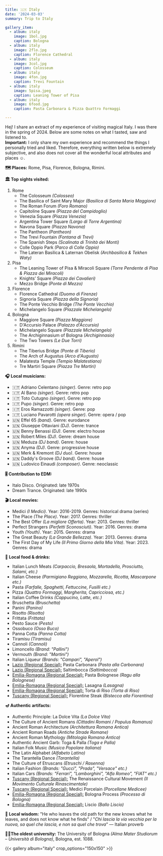 ```yaml
---
title: 🇮🇹 Italy
date: '2024-03-03'
summary: Trip to Italy

gallery_item:
  - album: italy
    image: 1bol.jpg
    caption: Bologna
  - album: italy
    image: 2flo.jpg
    caption: Florence Cathedral
  - album: italy
    image: 3col.jpg
    caption: Colosseum
  - album: italy
    image: 4fon.jpg
    caption: Trevi Fountain
  - album: italy
    image: 5pisa.jpeg
    caption: Leaning Tower of Pisa
  - album: italy
    image: 6food.jpg
    caption: Pasta Carbonara & Pizza Quattro Formaggi

---
```

Hej! I share an extract of my experience of visiting magical Italy. I was there in the spring of 2024. Below are some notes on what I tasted, saw and listened to.<br>
<b>Important:</b> I only share my own experience and recommend the things I personally tried and liked. Therefore, everything written below is extremely subjective, and also does not cover all the wonderful local attributes and places ☺️.

<b>🗺 Places:</b> Rome, Pisa, Florence, Bologna, Rimini.<br>

<b>🏛 Top sights visited: </b>
1. Rome
    - The Colosseum <i>(Colosseo)</i>
    - The Basilica of Saint Mary Major <i>(Basilica di Santa Maria Maggiore)</i>
    - The Roman Forum <i>(Foro Romano)</i>
    - Capitoline Square <i>(Piazza del Campidoglio)</i>
    - Venezia Square <i>(Piazza Venezia)</i>
    - Argentina Tower Square <i>(Largo di Torre Argentina)</i>
    - Navona Square <i>(Piazza Navona)</i>
    - The Pantheon <i>(Pantheon)</i>
    - The Trevi Fountain <i>(Fontana di Trevi)</i>
    - The Spanish Steps <i>(Scalinata di Trinità dei Monti)</i>
    - Colle Oppio Park <i>(Parco di Colle Oppio)</i>
    - The Lateran Basilica & Laternan Obelisk <i>(Archbasilica & Tekhen Waty)</i>
2. Pisa 
    - The Leaning Tower of Pisa & Miracoli Square <i>(Torre Pendente di Pisa & Piazza dei Miracoli)</i>
    - Knights’ Square <i>(Piazza dei Cavalieri)</i>
    - Mezzo Bridge <i>(Ponte di Mezzo)</i>
3. Florence
    - Florence Cathedral <i>(Duomo di Firenze)</i>
    - Signoria Square <i>(Piazza della Signoria)</i>
    - The Ponte Vecchio Bridge <i>(The Ponte Vecchio)</i>
    - Michelangelo Square <i>(Piazzale Michelangelo)</i>
4. Bologna
    - Maggiore Square <i>(Piazza Maggiore)</i>
    - D'Accursio Palace <i>(Palazzo d'Accursio)</i>
    - Michelangelo Square <i>(Piazzale Michelangelo)</i>
    - The Archiginnasium of Bologna <i>(Archiginnasio)</i>
    - The Two Towers <i>(Le Due Torri)</i>
5. Rimini
    - The Tiberius Bridge <i>(Ponte di Tiberio)</i>
    - The Arch of Augustus <i>(Arco d'Augusto)</i>
    - Malatesta Temple <i>(Tempio Malatestiano)</i>
    - Tre Martiri Square <i>(Piazza Tre Martiri)</i>


<b>🎧 Local musicians: </b>
- 🇮🇹 Adriano Celentano <i>(singer)</i>. Genre: retro pop
- 🇮🇹 Al Bano <i>(singer)</i>. Genre: retro pop
- 🇮🇹 Toto Cutugno <i>(singer)</i>. Genre: retro pop
- 🇮🇹 Pupo <i>(singer)</i>. Genre: retro pop
- 🇮🇹 Eros Ramazzotti <i>(singer)</i>. Genre: pop
- 🇮🇹 Luciano Pavarotti <i>(opera singer)</i>. Genre: opera / pop
- 🇺🇳 Effel 65 <i>(band)</i>. Genre: eurodance
- 🇺🇳 Giuseppe Ottaviani <i>(DJ)</i>. Genre: trance
- 🇺🇳 Benny Benassi <i>(DJ)</i>. Genre: electro house
- 🇺🇳 Robert Miles <i>(DJ)</i>. Genre: dream house
- 🇺🇳 Meduza <i>(DJ band)</i>. Genre: house
- 🇺🇳 Anyma <i>(DJ)</i>. Genre: progressive house
- 🇺🇳 Merk & Kremont <i>(DJ duo)</i>. Genre: house
- 🇺🇳 Daddy's Groove <i>(DJ band)</i>. Genre: house
- 🇺🇳 Ludovico Einaudi <i>(composer)</i>. Genre: neoclassic

<b>🎚️ Contribution to EDM: </b>
- Italo Disco. Originated: late 1970s
- Dream Trance. Originated: late 1990s


<b>🎬 Local movies:</b>
- Medici <i>(I Medici)</i>. Year: 2016-2019. Genres: historical drama (series)
- The Place <i>(The Place)</i>. Year: 2017. Genres: thriller
- The Best Offer <i>(La migliore Offerta)</i>. Year: 2013. Genres: thriller
- Perfect Strangers <i>(Perfetti Sconosciuti)</i>. Year: 2016. Genres: drama
- Youth <i>(Youth)</i>. Year: 2015. Genres: drama
- The Great Beauty <i>(La Grande Bellezza)</i>. Year: 2013. Genres: drama
- The First Day of My Life <i>(Il Primo Giorno della Mia Vita)</i>. Year: 2023. Genres: drama


<b>🥘 Local food & drinks: </b>
- Italian Lunch Meats <i>(Carpaccio, Bresaola, Mortadella, Prosciutto, Salami, etc.)</i>
- Italian Cheese <i>(Parmigiano Reggiano, Mozzarella, Ricotta, Mascarpone etc.)</i>
- Pasta <i>(Farfalle, Spaghetti, Fettuccine, Fusilli etc.)</i>
- Pizza <i>(Quattro Formaggi, Margherita, Capricciosa, etc.)</i>
- Italian Coffee Drinks <i>(Cappucino, Latte, etc.)</i>
- Bruschetta <i>(Bruschetta)</i>
- Panini <i>(Panino)</i>
- Risotto <i>(Risotto)</i>
- Frittata <i>(Frittata)</i>
- Pesto Sauce <i>(Pesto)</i>
- Ossobuco <i>(Osso Buco)</i>
- Panna Cotta <i>(Panna Cotta)</i>
- Tiramisu <i>(Tiramisu)</i>
- Cannoli <i>(Cannoli)</i>
- Limoncello <i>(Brand: "Pallini")</i> 
- Vermouth <i>(Brand: "Martini")</i> 
- Italian Liqueur <i>(Brands: "Campari", "Aperol")</i> 
- <u>Lazio (Regional Special):</u> Pasta Carbonara <i>(Pasta alla Carbonara)</i>
- <u>Lazio (Regional Special):</u> Saltimbocca <i>(Saltimbocca)</i>
- <u>Emilia-Romagna (Regional Special):</u> Pasta Bolognese <i>(Ragu alla Bolognese)</i>
- <u>Emilia-Romagna (Regional Special):</u> Lasagna <i>(Lasagna)</i>
- <u>Emilia-Romagna (Regional Special):</u> Torta di Riso <i>(Torta di Riso)</i>
- <u>Tuscany (Regional Special):</u> Florentine Steak <i>(Bistecca alla Fiorentina)</i>


<b>🪔 Authentic artifacts:</b>
- Authentic Principle: La Dolce Vita <i>(La Dolce Vita)</i> 
- The Culture of Ancient Romans <i>(Cittadini Romani / Populus Romanus)</i> 
- Ancient Roman Architecture <i>(Architettura Romana Antica)</i> 
- Ancient Roman Roads <i>(Antiche Strade Romane)</i> 
- Ancient Roman Mythology <i>(Mitologia Romana Antica)</i> 
- Authentic Ancient Garb: Toga & Palla <i>(Toga e Palla)</i> 
- Italian Folk Music <i>(Musica Popolare italiana)</i> 
- The Latin Alphabet <i>(Alfabeto Latino)</i> 
- The Tarantella Dance <i>(Tarantella)</i> 
- The Culture of Etruscans <i>(Etruschi / Rasenna)</i> 
- Italian Fashion <i>(Brands: "Gucci", "Prada", "Versace" etc.)</i> 
- Italian Cars <i>(Brands: "Ferrari", "Lamborghini", "Alfa Romeo", "FIAT" etc.)</i>
- <u>Tuscany (Regional Special):</u> The Renaissance Cultural Movement <i>(Il Movimento Culturale Rinascimentale)</i> 
- <u>Tuscany (Regional Special):</u> Medici Porcelain <i>(Porcellane Medicee)</i> 
- <u>Emilia-Romagna (Regional Special):</u> Bologna Process <i>(Processo di Bologna)</i> 
- <u>Emilia-Romagna (Regional Special):</u> Liscio <i>(Ballo Liscio)</i> 


<b>🦉 Local wisdom:</b> "He who leaves the old path for the new knows what he leaves, and does not know what he finds"  / "<i>Chi lascia la via vecchia per la nuova, sa quel che lascia, e non sa quel che trova</i>" — Italian proverb


<b>👨‍🎓The oldest university:</b> The University of Bologna <i>(Alma Mater Studiorum – Università di Bologna)</i>, Bologna, est. 1088. 


{{< gallery album="italy" crop_options="150x150" >}}
   

